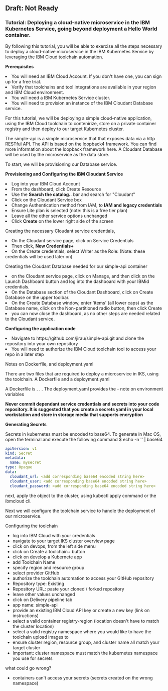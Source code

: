 <h2>Draft: Not Ready</h2>

<h3>Tutorial: Deploying a cloud-native microservice in the IBM Kubernetes Service, going beyond deployment a Hello World container.</h3>

<p>By following this tutorial, you will be able to exercise all the steps necessary to deploy a cloud-native microservice in the IBM Kubernetes Service by leveraging the IBM Cloud toolchain automation.</p>



<b>Prerequisites</b>
<li>You will need an IBM Cloud Account. If you don't have one, you can sign up for a free trial.</li>
<li>Verify that toolchains and tool integrations are available in your region and IBM Cloud environment.</li>
<li>You will need a IBM Kubernetes Service cluster.</li>
<li>You will need to provision an instance of the IBM Cloudant Database service.</li>

<p>For this tutorial, we will be deploying a simple cloud-native application, using the IBM Cloud toolchain to contenirize, store on a private container registry and then deploy to our target Kubernetes cluster.</p>

<p>The simple-api is a simple microservice that that exposes data via a http RESTful API. The API is based on the loopback4 framework. You can find more information about the loopback framework here. A Cloudant Database will be used by the microservice as the data store.</p>
<p>To start, we will be provisioning our Database service.</p>
<p><b>Provisioning and Configuring the IBM Cloudant Service</b></p>
<li>Log into your IBM Cloud Account</li>
<li>From the dashboard, click Create Resource</li>
<li>Use the <b>Search the catalog..</b> bar and search for "Cloudant"</li>
<li>Click on the Cloudant Service box</li>
<li>Change Authentication method from IAM, to <b>IAM and legacy credentials</b></li>
<li>Ensure Lite plan is selected (note: this is a free tier plan)</li>
<li>Leave all the other service options unchanged</li>
<li>Click <b>Create</b> on the lower right side of the screen</li>

<p>Creating the necessary Cloudant service credentials,</p>
<li>On the Cloudant service page, click on Service Credentials</li>
<li>Then click, <b>New Credentials+</b></li>
<li>On the Create credentials, select Writer as the Role: (Note: these credentials will be used later on)</li>

<p>Creating the Cloudant Database needed for our simple-api container</p>
<li>on the Cloudant service page, click on Manage, and then click on the Launch Dashboard button and log into the dashboard with your IBMid credentials.</li>
<li>On the Database section of the Cloudant Dashboard, click on Create Database on the upper toolbar.</li>
<li>On the Create Database window, enter 'items' (all lower caps) as the Database name, click on the Non-partitioned radio button, then click Create</li>
<li>you can now close the dashboard, as no other steps are needed related to the Cloudant service.</li>

<p><b>Configuring the application code</b></p>
<li>Navigate to https://github.com/jirau/simple-api.git and clone the repository into your own repository</li>
<li>You will need to authorize the IBM Cloud toolchain tool to access your repo in a later step</li>

<p>Notes on Dockerfile, and deployment.yaml</p>
<p>There are two files that are required to deploy a microservice in IKS, using the toolchain. A Dockerfile and a deployment.yaml</p>
A Dockerfile is . . .
The deployment.yaml provides the
- note on environment variables
<p><b>Never commit dependant service credentials and secrets into your code repository. It is suggested that you create a secrets yaml in your local workstation and store in storage media that supports encryption</p></b>

<b>Generating Secrets</b>
<p>Secrets in kubernetes must be encoded to base64. To generate in Mac OS, open the terminal and execute the following command
   $ echo -n '<secret-string>' | base64

</p>

```yaml
apiVersion: v1
kind: Secret
metadata:
  name: mysecret
type: Opaque
data:
  cloudant_url: <add corresponding base64 encoded string here>
  cloudant_user: <add corresponding base64 encoded string here>
  cloudant_password: <add corresponding base64 encoded string here>
```
next, apply the object to the cluster, using kubectl apply command or the ibmcloud cli.


Next we will configure the toolchain service to handle the deployment of our microservice.

Configuring the toolchain
- log into IBM Cloud with your credentials
- navigate to your target IKS cluster overview page
- click on devops, from the left side menu
- click on Create a toolchain+ button
- click on develop a Kubernete app
- add Toolchain Name
- specify region and resource group
- select provider GitHub
- authorize the toolchain automation to access your GitHub repository
- Repository type: Existing
- Repository URL: paste your cloned / forked repository
- leave other values unchanged
- click on Delivery pipeline tab
- app name: simple-api
- provide an existing IBM Cloud API key or create a new key (link on instructions)
- select a valid container registry-region (location doesn't have to match the cluster location)
- select a valid registry namespace where you would like to have the toolchain upload images to
- ensure cluster region, resource group, and cluster name all match your target cluster
- Important: cluster namespace must match the kubernetes namespace you use for secrets



what could go wrong?
- containers can't access your secrets (secrets created on the wrong namespace)
